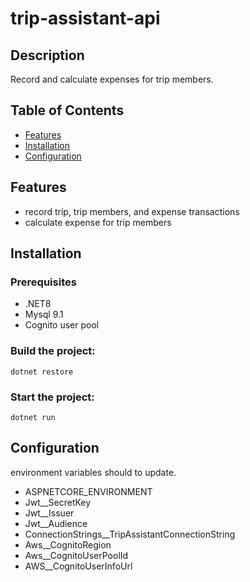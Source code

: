 # trip-assistant-api

## Description

Record and calculate expenses for trip members.

## Table of Contents

- [Features](#features)
- [Installation](#installation)
- [Configuration](#configuration)


## Features
- record trip, trip members, and expense transactions
- calculate expense for trip members


## Installation

### Prerequisites

- .NET8
- Mysql 9.1
- Cognito user pool

### Build the project:

```
dotnet restore
```

### Start the project:

```
dotnet run
```


## Configuration
environment variables should to update.
- ASPNETCORE_ENVIRONMENT
- Jwt__SecretKey 
- Jwt__Issuer 
- Jwt__Audience 
- ConnectionStrings__TripAssistantConnectionString
- Aws__CognitoRegion
- Aws__CognitoUserPoolId
- AWS__CognitoUserInfoUrl



